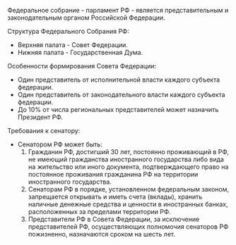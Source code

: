 Федеральное собрание - парламент РФ - является представительным и законодательным органом Российской Федерации.

Структура Федерального Собрания РФ:
- Верхняя палата - Совет Федерации.
- Нижняя палата - Государственная Дума.

Особенности формирования Совета Федерации:
- Один представитель от исполнительной власти каждого субъекта федерации.
- Один представитель от законодательного власти каждого субъекта федерации.
- До 10% от числа региональных представителей может назначить Президент РФ.

Требования к сенатору:
- Сенатором РФ может быть:
	1. Гражданин РФ, достигший 30 лет, постоянно проживающий в РФ, не имеющий гражданства иностранного государства либо вида на жительство или иного документа, подтверждающего право на постоянное проживания гражданина РФ на территории иностранного государства.
	2. Сенаторам РФ в порядке, установленном федеральным законом, запрещается открывать и иметь счета (вклады), хранить наличные денежные средства и ценности в иностранных банках, расположенных за пределами территории РФ.
	3. Представители РФ в Совета Федерации, за исключение представителей РФ, осуществляющих полномочия сенаторов РФ пожизненно, назначаются сроком на шесть лет.
